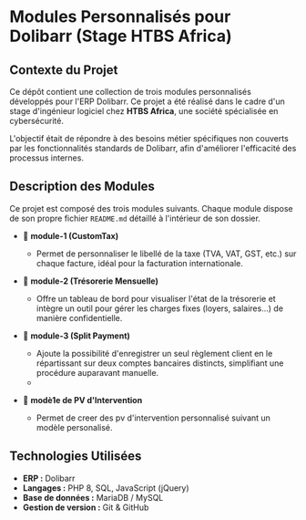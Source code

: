 # Modules Personnalisés pour Dolibarr (Stage HTBS Africa)

## Contexte du Projet

Ce dépôt contient une collection de trois modules personnalisés développés pour l'ERP Dolibarr. Ce projet a été réalisé dans le cadre d'un stage d'ingénieur logiciel chez **HTBS Africa**, une société spécialisée en cybersécurité.

L'objectif était de répondre à des besoins métier spécifiques non couverts par les fonctionnalités standards de Dolibarr, afin d'améliorer l'efficacité des processus internes.

## Description des Modules

Ce projet est composé des trois modules suivants. Chaque module dispose de son propre fichier `README.md` détaillé à l'intérieur de son dossier.

* 📁 **module-1 (CustomTax)**
    * Permet de personnaliser le libellé de la taxe (TVA, VAT, GST, etc.) sur chaque facture, idéal pour la facturation internationale.

* 📁 **module-2 (Trésorerie Mensuelle)**
    * Offre un tableau de bord pour visualiser l'état de la trésorerie et intègre un outil pour gérer les charges fixes (loyers, salaires...) de manière confidentielle.

* 📁 **module-3 (Split Payment)**
    * Ajoute la possibilité d'enregistrer un seul règlement client en le répartissant sur deux comptes bancaires distincts, simplifiant une procédure auparavant manuelle.
    * 
* 📁 **modè1e de PV d'Intervention**
    * Permet de creer des pv d'intervention personnalisé suivant un modèle personalisé.

## Technologies Utilisées

* **ERP :** Dolibarr
* **Langages :** PHP 8, SQL, JavaScript (jQuery)
* **Base de données :** MariaDB / MySQL
* **Gestion de version :** Git & GitHub
